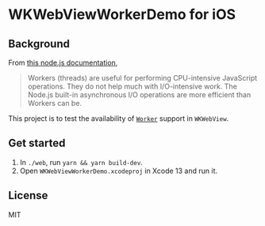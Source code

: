 # WKWebViewWorkerDemo for iOS

## Background

From [this node.js documentation](https://nodejs.org/api/worker_threads.html),

> Workers (threads) are useful for performing CPU-intensive JavaScript operations. They do not help much with I/O-intensive work. The Node.js built-in asynchronous I/O operations are more efficient than Workers can be.

This project is to test the availability of [`Worker`](https://developer.mozilla.org/en-US/docs/Web/API/Worker) support in `WKWebView`.

## Get started

1. In `./web`, run `yarn && yarn build-dev`.
2. Open `WKWebViewWorkerDemo.xcodeproj` in Xcode 13 and run it.

## License

MIT
